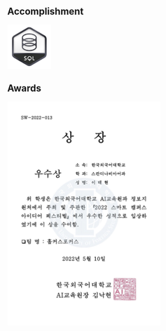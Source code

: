 ## Accomplishment

<img src="./Images/01_Accomplishment/01_LeetCode/01_SQL/01_SQLI.gif" alt="[ LeetCode ] SQL I Study Plan Accomplishment Badge" width=100>

## Awards

<img src="./Images/02_Awards/01_HUFS/01_2022_Smart_Campus_Idea_Festival.jpeg" alt="[ Hankuk University of Foreigh Studies ] 2022 Smart Campus Idea Festival" width=350>
